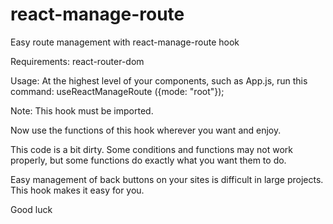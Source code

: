 # react-manage-route
Easy route management with react-manage-route hook

Requirements:
react-router-dom

Usage:
At the highest level of your components, such as App.js, run this command: useReactManageRoute ({mode: "root"});

Note: This hook must be imported.

Now use the functions of this hook wherever you want and enjoy.

This code is a bit dirty. Some conditions and functions may not work properly, but some functions do exactly what you want them to do.

Easy management of back buttons on your sites is difficult in large projects. This hook makes it easy for you.

Good luck
